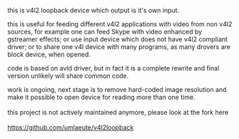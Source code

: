 this is v4l2 loopback device which output is it's own input.

this is useful for feeding different v4l2 applications with video from non v4l2 sources, for example one can feed Skype with video enhanced by gstreamer effects; or use input device which does not have v4l2 compliant driver; or to share one v4l device with many programs, as many drovers are block device, when opened.

code is based on avld driver, but in fact it is a complete rewrite and final version unlikely will share common code.<br>

work is ongoing, next stage is to remove hard-coded image resolution and make it possible to open device for reading more than one time.<br>
<br>
this project is not actively maintained anymore, please look at the fork here<br>
<br>
<a href='https://github.com/umlaeute/v4l2loopback'>https://github.com/umlaeute/v4l2loopback</a>